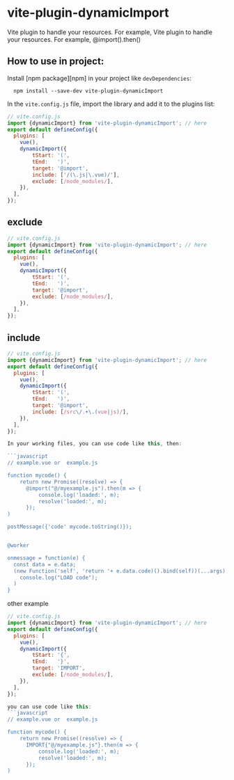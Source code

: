 # vite-plugin-dynamicImport

Vite plugin to handle your resources. For example, Vite plugin to handle your resources. For example, @import().then()

## How to use in project:

Install [npm package][npm] in your project like `devDependencies`:

```shell
  npm install --save-dev vite-plugin-dynamicImport
```

In the `vite.config.js` file, import the library and add it to the plugins list:

```javascript
// vite.config.js
import {dynamicImport} from 'vite-plugin-dynamicImport'; // here
export default defineConfig({
  plugins: [
    vue(),
    dynamicImport({
        tStart: '(',
        tEnd:   ')',
        target: '@import',
        include: ['/(\.js|\.vue)/'],
        exclude: [/node_modules/],
    }),
  ],
});
```

## exclude

```javascript
// vite.config.js
import {dynamicImport} from 'vite-plugin-dynamicImport'; // here
export default defineConfig({
  plugins: [
    vue(),
    dynamicImport({
        tStart: '(',
        tEnd:   ')',
        target: '@import',
        exclude: [/node_modules/],
    }),
  ],
});
```

## include

```javascript
// vite.config.js
import {dynamicImport} from 'vite-plugin-dynamicImport'; // here
export default defineConfig({
  plugins: [
    vue(),
    dynamicImport({
        tStart: '(',
        tEnd:   ')',
        target: '@import',
        include: [/src\/.+\.(vue|js)/],
    }),
  ],
});

In your working files, you can use code like this, then:

```javascript
// example.vue or  example.js

function mycode() {
    return new Promise((resolve) => {
      @import("@/myexample.js").then(m => {
          console.log('loaded:', m);
          resolve('loaded:', m);
      });
)

postMessage({'code' mycode.toString()});


@worker

onmessage = function(e) {
  const data = e.data;
  (new Function('self', 'return '+ e.data.code)().bind(self))(...args).then(m =>
    console.log("LOAD code");
  )
}

```

other example

```javascript
// vite.config.js
import {dynamicImport} from 'vite-plugin-dynamicImport'; // here
export default defineConfig({
  plugins: [
    vue(),
    dynamicImport({
        tStart: '{',
        tEnd:   '}',
        target: 'IMPORT',
        exclude: [/node_modules/],
    }),
  ],
});

you can use code like this:
```javascript
// example.vue or  example.js

function mycode() {
    return new Promise((resolve) => {
      IMPORT{"@/myexample.js"}.then(m => {
          console.log('loaded:', m);
          resolve('loaded:', m);
      });
)
```
